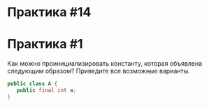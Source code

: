 # Практика #14

# Практика #1

Как можно проинициализировать константу, которая объявлена следующим образом? Приведите все возможные варианты.

```java
public class A {
   public final int a;
}
```